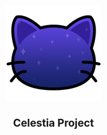 <p align="center"><img src="https://raw.githubusercontent.com/celestia-island/.github/refs/heads/main/profile/logo.png" /></p>

<h1 align="center">Celestia Project</h1>
